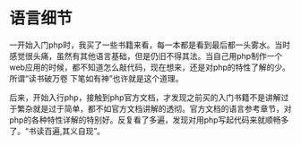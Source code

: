 # 语言细节

一开始入门php时，我买了一些书籍来看，每一本都是看到最后都一头雾水。当时感觉很头痛，虽然有其他语言基础，但是仍旧不得其法。当自己用php制作一个web应用的时候，都不知道怎么敲代码，现在想来，还是对php的特性了解的少。所谓“读书破万卷 下笔如有神”也许就是这个道理。

后来，开始入行php，接触到php官方文档，才发现之前买的入门书籍不是讲解过于繁杂就是过于简单，都不如官方文档讲解的透彻。官方文档的语言参考章节，对php的各种特性详解的特别好。反复看了多遍，发现对用php写起代码来就顺畅多了。“书读百遍,其义自现”。
